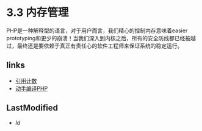 # 3.3 内存管理 

PHP是一种解释型的语言，对于用户而言，我们精心的控制内存意味着easier prototyping和更少的崩溃！当我们深入到内核之后，所有的安全防线都已经被越过，最终还是要依赖于真正有责任心的软件工程师来保证系统的稳定运行。



## links
   * [引用计数](<3.2.md>)
   * [动手编译PHP](<4.md>)

## LastModified 
   * $Id$
